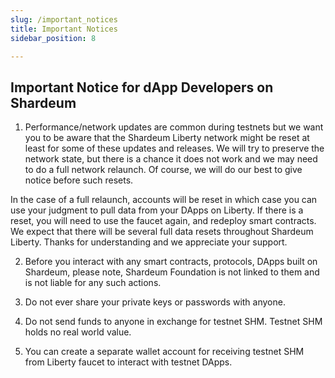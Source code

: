 ```yaml
---
slug: /important_notices
title: Important Notices
sidebar_position: 8

---
```

## Important Notice for dApp Developers on Shardeum

1. Performance/network updates are common during testnets but we want you to be aware that the Shardeum Liberty network might be reset at least for some of these updates and releases. We will try to preserve the network state, but there is a chance it does not work and we may need to do a full network relaunch. Of course, we will do our best to give notice before such resets.

In the case of a full relaunch, accounts will be reset in which case you can use your judgment to pull data from your DApps on Liberty. If there is a reset, you will need to use the faucet again, and redeploy smart contracts. We expect that there will be several full data resets throughout Shardeum Liberty. Thanks for understanding and we appreciate your support.

2. Before you interact with any smart contracts, protocols, DApps built on Shardeum, please note, Shardeum Foundation is not linked to them and is not liable for any such actions.

3. Do not ever share your private keys or passwords with anyone.

4. Do not send funds to anyone in exchange for testnet SHM. Testnet SHM holds no real world value.

5. You can create a separate wallet account for receiving testnet SHM from Liberty faucet to interact with testnet DApps.
